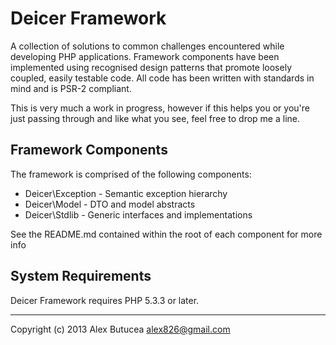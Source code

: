 Deicer Framework
==============
A collection of solutions to common challenges encountered while developing PHP applications.
Framework components have been implemented using recognised design patterns that promote loosely coupled, easily testable code.
All code has been written with standards in mind and is PSR-2 compliant.

This is very much a work in progress, however if this helps you or you're just passing through and like what you see, feel free to drop me a line.

Framework Components
--------------------
The framework is comprised of the following components:

- Deicer\Exception - Semantic exception hierarchy
- Deicer\Model - DTO and model abstracts
- Deicer\Stdlib - Generic interfaces and implementations

See the README.md contained within the root of each component for more info

System Requirements
-------------------
Deicer Framework requires PHP 5.3.3 or later.

---------------------------------------------------
Copyright (c) 2013 Alex Butucea <alex826@gmail.com>
